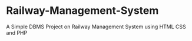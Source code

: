 # Railway-Management-System
A Simple DBMS Project on Railway Management System using HTML CSS and PHP
